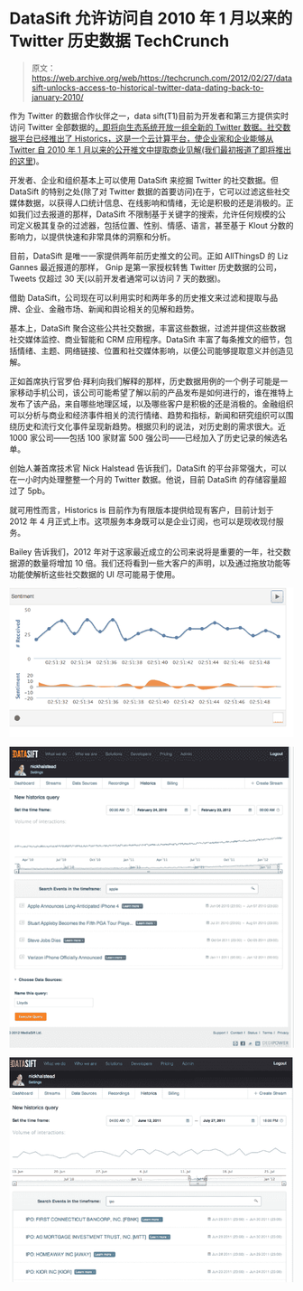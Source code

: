 # DataSift 允许访问自 2010 年 1 月以来的 Twitter 历史数据 TechCrunch

> 原文：<https://web.archive.org/web/https://techcrunch.com/2012/02/27/datasift-unlocks-access-to-historical-twitter-data-dating-back-to-january-2010/>

作为 Twitter 的数据合作伙伴之一，data sift(T1)目前为开发者和第三方提供实时访问 Twitter 全部数据的[，即将向生态系统开放一组全新的 Twitter 数据。社交数据平台已经推出了 Historics，这是一个云计算平台，使企业家和企业能够从 Twitter 自 2010 年 1 月以来的公开推文中提取商业见解(我们最初报道了即将推出的](https://web.archive.org/web/20221208073631/https://beta.techcrunch.com/2011/11/16/datasift-launches-powerful-twitter-data-analysis-and-business-intelligence-platform/)[这里](https://web.archive.org/web/20221208073631/https://beta.techcrunch.com/2011/12/07/datasift-historical-tweets/))。

开发者、企业和组织基本上可以使用 DataSift 来挖掘 Twitter 的社交数据。但 DataSift 的特别之处(除了对 Twitter 数据的首要访问)在于，它可以过滤这些社交媒体数据，以获得人口统计信息、在线影响和情绪，无论是积极的还是消极的。正如我们过去报道的那样，DataSift 不限制基于关键字的搜索，允许任何规模的公司定义极其复杂的过滤器，包括位置、性别、情感、语言，甚至基于 Klout 分数的影响力，以提供快速和非常具体的洞察和分析。

目前，DataSift 是唯一一家提供两年前历史推文的公司。正如 AllThingsD 的 Liz Gannes 最近报道的那样， Gnip 是第一家授权转售 Twitter 历史数据的公司，Tweets 仅超过 30 天(以前开发者通常可以访问 7 天的数据)。

借助 DataSift，公司现在可以利用实时和两年多的历史推文来过滤和提取与品牌、企业、金融市场、新闻和舆论相关的见解和趋势。

基本上，DataSift 聚合这些公共社交数据，丰富这些数据，过滤并提供这些数据社交媒体监控、商业智能和 CRM 应用程序。DataSift 丰富了每条推文的细节，包括情绪、主题、网络链接、位置和社交媒体影响，以便公司能够提取意义并创造见解。

正如首席执行官罗伯·拜利向我们解释的那样，历史数据用例的一个例子可能是一家移动手机公司，该公司可能希望了解以前的产品发布是如何进行的，谁在推特上发布了该产品，来自哪些地理区域，以及哪些客户是积极的还是消极的。金融组织可以分析与商业和经济事件相关的流行情绪、趋势和指标，新闻和研究组织可以围绕历史和流行文化事件呈现新趋势。根据贝利的说法，对历史剧的需求很大。近 1000 家公司——包括 100 家财富 500 强公司——已经加入了历史记录的候选名单。

创始人兼首席技术官 Nick Halstead 告诉我们，DataSift 的平台非常强大，可以在一小时内处理整整一个月的 Twitter 数据。他说，目前 DataSift 的存储容量超过了 5pb。

就可用性而言，Historics is 目前作为有限版本提供给现有客户，目前计划于 2012 年 4 月正式上市。这项服务本身既可以是企业订阅，也可以是现收现付服务。

Bailey 告诉我们，2012 年对于这家最近成立的公司来说将是重要的一年，社交数据源的数量将增加 10 倍。我们还将看到一些大客户的声明，以及通过拖放功能等功能使解析这些社交数据的 UI 尽可能易于使用。

![](img/e5768e161fe2f8cc0549ab8a0a06adab.png)

![](img/5b6eb564d35bfce82d9dca58f641aa8a.png)

![](img/1b4a5f958beb3a12d05f10c26a8fff95.png)